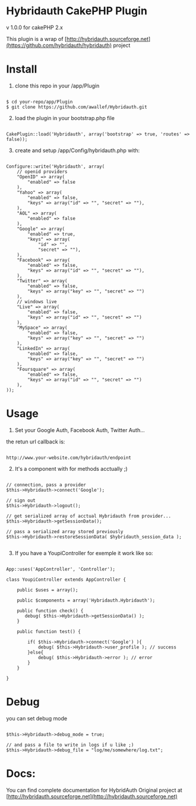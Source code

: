 Hybridauth CakePHP Plugin
====================
v 1.0.0 for cakePHP 2.x

This plugin is a wrap of [http://hybridauth.sourceforge.net](https://github.com/hybridauth/hybridauth) project

Install
====================
1) clone this repo in your /app/Plugin

<pre><code>
$ cd your-repo/app/Plugin
$ git clone https://github.com/awallef/Hybridauth.git
</code></pre>

2) load the plugin in your bootstrap.php file

<pre><code>
CakePlugin::load('Hybridauth', array('bootstrap' => true, 'routes' => false));
</code></pre>

3) create and setup /app/Config/hybridauth.php with:

<pre><code>
Configure::write('Hybridauth', array(
    // openid providers
    "OpenID" => array(
        "enabled" => false
    ),
    "Yahoo" => array(
        "enabled" => false,
        "keys" => array("id" => "", "secret" => ""),
    ),
    "AOL" => array(
        "enabled" => false
    ),
    "Google" => array(
        "enabled" => true,
        "keys" => array(
            "id" => "",
            "secret" => ""),
    ),
    "Facebook" => array(
        "enabled" => false,
        "keys" => array("id" => "", "secret" => ""),
    ),
    "Twitter" => array(
        "enabled" => false,
        "keys" => array("key" => "", "secret" => "")
    ),
    // windows live
    "Live" => array(
        "enabled" => false,
        "keys" => array("id" => "", "secret" => "")
    ),
    "MySpace" => array(
        "enabled" => false,
        "keys" => array("key" => "", "secret" => "")
    ),
    "LinkedIn" => array(
        "enabled" => false,
        "keys" => array("key" => "", "secret" => "")
    ),
    "Foursquare" => array(
        "enabled" => false,
        "keys" => array("id" => "", "secret" => "")
    ),
));
</code></pre>

Usage
====================
1) Set your Google Auth, Facebook Auth, Twitter Auth...

the retun url callback is:

<pre><code>
http://www.your-website.com/hybridauth/endpoint
</code></pre>


2) It's a component with for methods acctually ;)

<pre><code>
// connection, pass a provider    
$this->Hybridauth->connect('Google');

// sign out
$this->Hybridauth->logout();

// get serialized array of acctual Hybridauth from provider...
$this->Hybridauth->getSessionData();

// pass a serialized array stored previously
$this->Hybridauth->restoreSessionData( $hybridauth_session_data );
    
</code></pre>

3) If you have a YoupiController for exemple it work like so:

<pre><code>
App::uses('AppController', 'Controller');

class YoupiController extends AppController {

    public $uses = array();
    
    public $components = array('Hybridauth.Hybridauth');
    
    public function check() {
       debug( $this->Hybridauth->getSessionData() );
    }

    public function test() {
        
        if( $this->Hybridauth->connect('Google') ){
            debug( $this->Hybridauth->user_profile ); // success
        }else{
            debug( $this->Hybridauth->error ); // error
        }
    }

}
</code></pre>

Debug
====================
you can set debug mode
<pre><code>
$this->Hybridauth->debug_mode = true;

// and pass a file to write in logs if u like ;)
$this->Hybridauth->debug_file = "log/me/somewhere/log.txt";
</code></pre>

Docs:
====================
You can find  complete documentation for HybridAuth Original project
at [http://hybridauth.sourceforge.net](http://hybridauth.sourceforge.net)